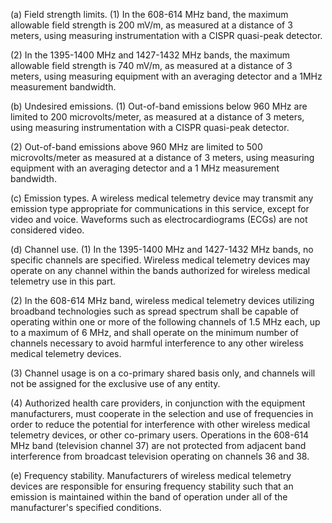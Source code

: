 (a) Field strength limits. (1) In the 608-614 MHz band, the maximum allowable field strength is 200 mV/m, as measured at a distance of 3 meters, using measuring instrumentation with a CISPR quasi-peak detector.

(2) In the 1395-1400 MHz and 1427-1432 MHz bands, the maximum allowable field strength is 740 mV/m, as measured at a distance of 3 meters, using measuring equipment with an averaging detector and a 1MHz measurement bandwidth.

(b) Undesired emissions. (1) Out-of-band emissions below 960 MHz are limited to 200 microvolts/meter, as measured at a distance of 3 meters, using measuring instrumentation with a CISPR quasi-peak detector.

(2) Out-of-band emissions above 960 MHz are limited to 500 microvolts/meter as measured at a distance of 3 meters, using measuring equipment with an averaging detector and a 1 MHz measurement bandwidth.

(c) Emission types. A wireless medical telemetry device may transmit any emission type appropriate for communications in this service, except for video and voice. Waveforms such as electrocardiograms (ECGs) are not considered video.

(d) Channel use. (1) In the 1395-1400 MHz and 1427-1432 MHz bands, no specific channels are specified. Wireless medical telemetry devices may operate on any channel within the bands authorized for wireless medical telemetry use in this part.

(2) In the 608-614 MHz band, wireless medical telemetry devices utilizing broadband technologies such as spread spectrum shall be capable of operating within one or more of the following channels of 1.5 MHz each, up to a maximum of 6 MHz, and shall operate on the minimum number of channels necessary to avoid harmful interference to any other wireless medical telemetry devices.
                                    

(3) Channel usage is on a co-primary shared basis only, and channels will not be assigned for the exclusive use of any entity.

(4) Authorized health care providers, in conjunction with the equipment manufacturers, must cooperate in the selection and use of frequencies in order to reduce the potential for interference with other wireless medical telemetry devices, or other co-primary users. Operations in the 608-614 MHz band (television channel 37) are not protected from adjacent band interference from broadcast television operating on channels 36 and 38.

(e) Frequency stability. Manufacturers of wireless medical telemetry devices are responsible for ensuring frequency stability such that an emission is maintained within the band of operation under all of the manufacturer's specified conditions.

